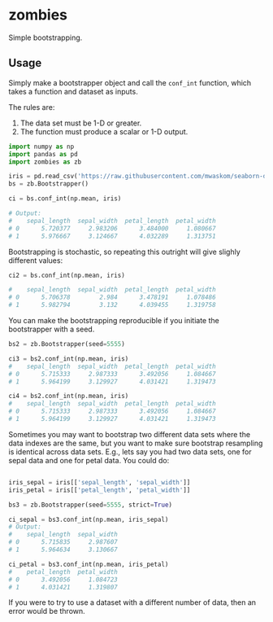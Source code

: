 # zombies
Simple bootstrapping.

## Usage

Simply make a bootstrapper object and call the `conf_int` function, which takes a function and dataset as inputs.

The rules are:

1. The data set must be 1-D or greater.
2. The function must produce a scalar or 1-D output.

```python
import numpy as np
import pandas as pd
import zombies as zb

iris = pd.read_csv('https://raw.githubusercontent.com/mwaskom/seaborn-data/master/iris.csv')
bs = zb.Bootstrapper()

ci = bs.conf_int(np.mean, iris)

# Output:
#    sepal_length  sepal_width  petal_length  petal_width
# 0      5.720377     2.983206      3.484000     1.080667
# 1      5.976667     3.124667      4.032289     1.313751
```

Bootstrapping is stochastic, so repeating this outright will give slighly different values:

```python
ci2 = bs.conf_int(np.mean, iris)

#    sepal_length  sepal_width  petal_length  petal_width
# 0      5.706378        2.984      3.478191     1.078486
# 1      5.982794        3.132      4.039455     1.319758
```

You can make the bootstrapping reproducible if you initiate the bootstrapper with a seed.

```python
bs2 = zb.Bootstrapper(seed=5555)

ci3 = bs2.conf_int(np.mean, iris)
#    sepal_length  sepal_width  petal_length  petal_width
# 0      5.715333     2.987333      3.492056     1.084667
# 1      5.964199     3.129927      4.031421     1.319473

ci4 = bs2.conf_int(np.mean, iris)
#    sepal_length  sepal_width  petal_length  petal_width
# 0      5.715333     2.987333      3.492056     1.084667
# 1      5.964199     3.129927      4.031421     1.319473
```

Sometimes you may want to bootstrap two different data sets where the data indexes are the same, but you want to make sure bootstrap resampling is identical across data sets. E.g., lets say you had two data sets, one for sepal data and one for petal data. You could do:

```python

iris_sepal = iris[['sepal_length', 'sepal_width']]
iris_petal = iris[['petal_length', 'petal_width']]

bs3 = zb.Bootstrapper(seed=5555, strict=True)

ci_sepal = bs3.conf_int(np.mean, iris_sepal)
# Output:
#    sepal_length  sepal_width
# 0      5.715835     2.987607
# 1      5.964634     3.130667

ci_petal = bs3.conf_int(np.mean, iris_petal)
#    petal_length  petal_width
# 0      3.492056     1.084723
# 1      4.031421     1.319807
```

If you were to try to use a dataset with a different number of data, then an error would be thrown.
